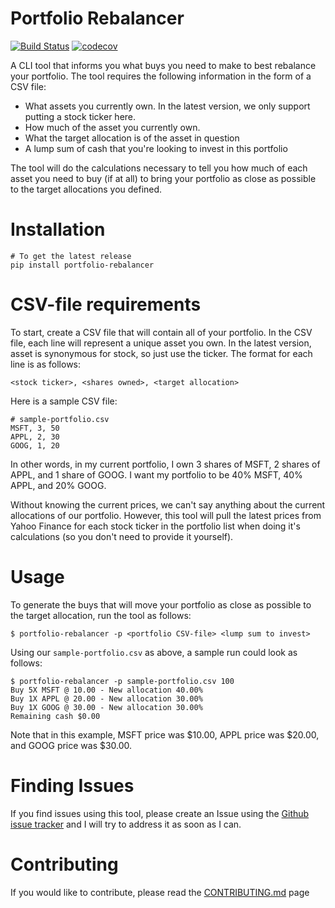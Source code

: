 Portfolio Rebalancer
=
[![Build Status](https://travis-ci.com/EmilMaric/portfolio-rebalancer.svg?branch=main)](https://travis-ci.com/EmilMaric/portfolio-rebalancer)
[![codecov](https://codecov.io/gh/EmilMaric/portfolio-rebalancer/branch/main/graph/badge.svg?token=XJ371LIRJB)](https://codecov.io/gh/EmilMaric/portfolio-rebalancer)

A CLI tool that informs you what buys you need to make to best rebalance your portfolio. The tool requires the following information in the form of a
CSV file:
- What assets you currently own. In the latest version, we only support putting a stock ticker here.
- How much of the asset you currently own.
- What the target allocation is of the asset in question
- A lump sum of cash that you're looking to invest in this portfolio

The tool will do the calculations necessary to tell you how much of each asset you need to buy (if at all) to bring your portfolio as close as 
possible to the target allocations you defined.

# Installation
```
# To get the latest release
pip install portfolio-rebalancer
```

# CSV-file requirements
To start, create a CSV file that will contain all of your portfolio. In the CSV file, each line will represent a unique asset you own. In the latest
version, asset is synonymous for stock, so just use the ticker. The format for each line is as follows:
```
<stock ticker>, <shares owned>, <target allocation>
```

Here is a sample CSV file:
```
# sample-portfolio.csv
MSFT, 3, 50
APPL, 2, 30
GOOG, 1, 20
```

In other words, in my current portfolio, I own 3 shares of MSFT, 2 shares of APPL, and 1 share of GOOG. I want my portfolio to be 40% MSFT, 40% APPL,
and 20% GOOG.

Without knowing the current prices, we can't say anything about the current allocations of our portfolio. However, this tool will pull
the latest prices from Yahoo Finance for each stock ticker in the portfolio list when doing it's calculations (so you don't need to provide it
yourself).

# Usage
To generate the buys that will move your portfolio as close as possible to the target allocation, run the tool as follows:
```
$ portfolio-rebalancer -p <portfolio CSV-file> <lump sum to invest>
```

Using our `sample-portfolio.csv` as above, a sample run could look as follows:
```
$ portfolio-rebalancer -p sample-portfolio.csv 100
Buy 5X MSFT @ 10.00 - New allocation 40.00%
Buy 1X APPL @ 20.00 - New allocation 30.00%
Buy 1X GOOG @ 30.00 - New allocation 30.00%
Remaining cash $0.00
```
Note that in this example, MSFT price was $10.00, APPL price was $20.00, and GOOG price was $30.00.

# Finding Issues
If you find issues using this tool, please create an Issue using the [Github issue tracker](https://github.com/EmilMaric/portfolio-rebalancer/issues)
and I will try to address it as soon as I can.

# Contributing
If you would like to contribute, please read the [CONTRIBUTING.md](https://github.com/EmilMaric/portfolio-rebalancer/blob/main/CONTRIBUTING.md) page
